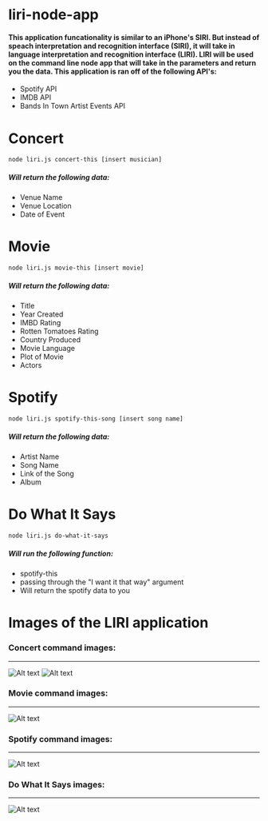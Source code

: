 # liri-node-app

#### This application funcationality is similar to an iPhone's SIRI. But instead of speach interpretation and recognition interface (SIRI), it will take in language interpretation and recognition interface (LIRI). LIRI will be used on the command line node app that will take in the parameters and return you the data. This application is ran off of the following API's:

* Spotify API
* IMDB API
* Bands In Town Artist Events API


# Concert

```node liri.js concert-this [insert musician]```

##### Will return the following data:
* Venue Name
* Venue Location
* Date of Event

# Movie

```node liri.js movie-this [insert movie]```

##### Will return the following data:
* Title
* Year Created
* IMBD Rating
* Rotten Tomatoes Rating
* Country Produced
* Movie Language
* Plot of Movie
* Actors

# Spotify

```node liri.js spotify-this-song [insert song name]```

##### Will return the following data:
* Artist Name
* Song Name
* Link of the Song
* Album

# Do What It Says

```node liri.js do-what-it-says```

##### Will run the following function:
* spotify-this
* passing through the "I want it that way" argument
* Will return the spotify data to you


# Images of the LIRI application

### Concert command images:
***
![Alt text](/images/concert1.png)
![Alt text](/images/concert2.png)

### Movie command images:
***
![Alt text](/images/movieAPI.png)

### Spotify command images:
***
![Alt text](/images/songAPI.png)

### Do What It Says images: 
***
![Alt text](/images/dowhatitsays.png)
